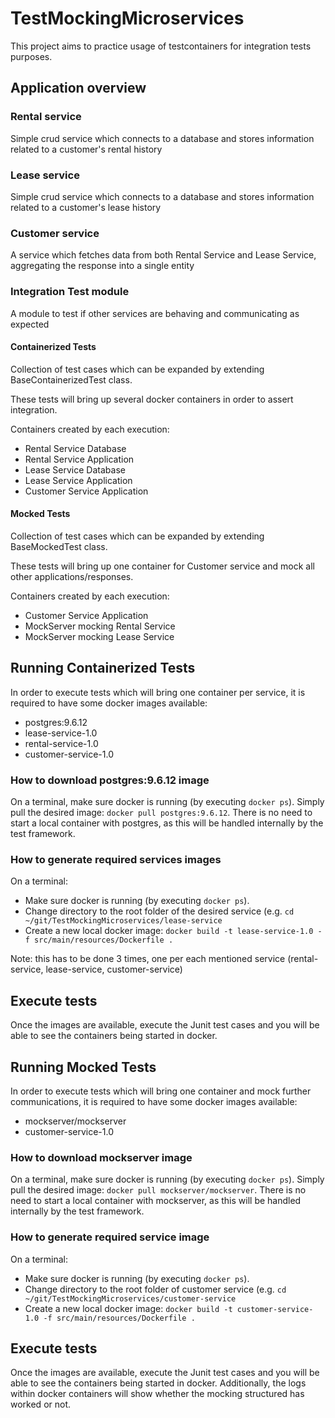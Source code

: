 # TestMockingMicroservices

This project aims to practice usage of testcontainers for integration tests purposes.

## Application overview

### Rental service

Simple crud service which connects to a database and stores information related to a customer's rental history


### Lease service

Simple crud service which connects to a database and stores information related to a customer's lease history


### Customer service

A service which fetches data from both Rental Service and Lease Service, aggregating the response into a single entity


### Integration Test module

A module to test if other services are behaving and communicating as expected 


#### Containerized Tests

Collection of test cases which can be expanded by extending BaseContainerizedTest class.

These tests will bring up several docker containers in order to assert integration.

Containers created by each execution:
- Rental Service Database
- Rental Service Application
- Lease Service Database
- Lease Service Application
- Customer Service Application


#### Mocked Tests

Collection of test cases which can be expanded by extending BaseMockedTest class.

These tests will bring up one container for Customer service and mock all other applications/responses.

Containers created by each execution:
- Customer Service Application
- MockServer mocking Rental Service
- MockServer mocking Lease Service

## Running Containerized Tests

In order to execute tests which will bring one container per service, it is required to have some docker images available:
- postgres:9.6.12
- lease-service-1.0
- rental-service-1.0
- customer-service-1.0

### How to download postgres:9.6.12 image

On a terminal, make sure docker is running (by executing `docker ps`).
Simply pull the desired image: `docker pull postgres:9.6.12`.
There is no need to start a local container with postgres, as this will be handled internally by the test framework.

### How to generate required services images

On a terminal:
- Make sure docker is running (by executing `docker ps`).
- Change directory to the root folder of the desired service (e.g. `cd ~/git/TestMockingMicroservices/lease-service`
- Create a new local docker image: `docker build -t lease-service-1.0 -f src/main/resources/Dockerfile .`

Note: this has to be done 3 times, one per each mentioned service (rental-service, lease-service, customer-service)

## Execute tests

Once the images are available, execute the Junit test cases and you will be able to see the containers being started in docker.

## Running Mocked Tests

In order to execute tests which will bring one container and mock further communications, it is required to have some docker images available:
- mockserver/mockserver
- customer-service-1.0

### How to download mockserver image

On a terminal, make sure docker is running (by executing `docker ps`).
Simply pull the desired image: `docker pull mockserver/mockserver`.
There is no need to start a local container with mockserver, as this will be handled internally by the test framework.

### How to generate required service image

On a terminal:
- Make sure docker is running (by executing `docker ps`).
- Change directory to the root folder of customer service (e.g. `cd ~/git/TestMockingMicroservices/customer-service`
- Create a new local docker image: `docker build -t customer-service-1.0 -f src/main/resources/Dockerfile .`

## Execute tests

Once the images are available, execute the Junit test cases and you will be able to see the containers being started in docker.
Additionally, the logs within docker containers will show whether the mocking structured has worked or not.
